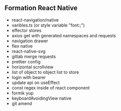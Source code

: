 
## Formation React Native
- react-navigation/native
- varibles.ts (or style variable "font:;")
- effector stores
- axios get with generated namespaces and requests
- navigation drawer
- flex native
- react-native-svg
- gitlab merge requests
- prettier config
- horizontal scrollview
- list of object to object list to store
- login with bearer 
- update api on useEffect
- const regex inside of react component
- formik yup
- keyboardAvoidingView native
- git amend